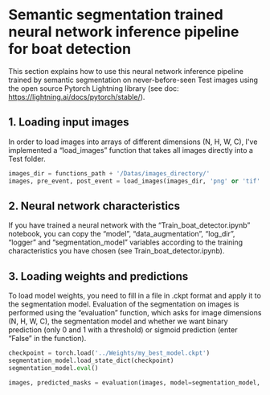 # Semantic segmentation trained neural network inference pipeline for boat detection

This section explains how to use this neural network inference pipeline trained by semantic segmentation on never-before-seen Test images using the open source Pytorch Lightning library (see doc: https://lightning.ai/docs/pytorch/stable/). 

## 1. Loading input images

In order to load images into arrays of different dimensions (N, H, W, C), I've implemented a “load_images” function that takes all images directly into a Test folder.

```python
images_dir = functions_path + '/Datas/images_directory/'
images, pre_event, post_event = load_images(images_dir, 'png' or 'tif' or 'tiff')
```

## 2. Neural network characteristics

If you have trained a neural network with the “Train_boat_detector.ipynb” notebook, you can copy the “model”, “data_augmentation”, “log_dir”, “logger” and “segmentation_model” variables according to the training characteristics you have chosen (see Train_boat_detector.ipynb).

## 3. Loading weights and predictions

To load model weights, you need to fill in a file in .ckpt format and apply it to the segmentation model. Evaluation of the segmentation on images is performed using the “evaluation” function, which asks for image dimensions (N, H, W, C), the segmentation model and whether we want binary prediction (only 0 and 1 with a threshold) or sigmoid prediction (enter “False” in the function).

```python
checkpoint = torch.load('../Weights/my_best_model.ckpt')
segmentation_model.load_state_dict(checkpoint)
segmentation_model.eval()

images, predicted_masks = evaluation(images, model=segmentation_model, binary=True or False)
```
